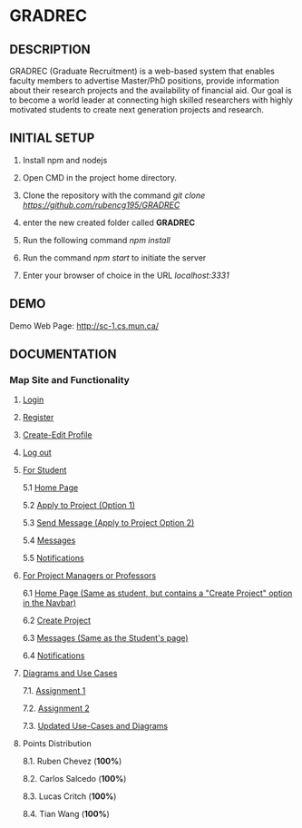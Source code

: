 # GRADREC

## DESCRIPTION

GRADREC (Graduate Recruitment) is a web-based system that enables faculty members to advertise Master/PhD positions, provide information about their research projects and the availability of financial aid.  Our goal is to become a world leader at connecting high skilled researchers with highly motivated students to create next generation projects and research.

## INITIAL SETUP

1. Install npm and nodejs

2. Open CMD in the project home directory.

3. Clone the repository with the command _git clone https://github.com/rubencg195/GRADREC_

4. enter the new created folder called **GRADREC**

5. Run the following command _npm install_

6. Run the command _npm start_ to initiate the server

7. Enter your browser of choice in the URL _localhost:3331_

## DEMO

Demo Web Page: http://sc-1.cs.mun.ca/ 

## DOCUMENTATION

### Map Site and Functionality

1. [Login](SoftwareEngineering/login.md)
2. [Register](SoftwareEngineering/register.md)
3. [Create-Edit Profile](SoftwareEngineering/profile.md)
4. [Log out](SoftwareEngineering/logout.md)
5. [For Student](https://github.com/rubencg195/GRADREC)

   5.1 [Home Page](SoftwareEngineering/studentHomePage.md)
   
   5.2 [Apply to Project (Option 1)](SoftwareEngineering/applyStudent.md)
   
   5.3 [Send Message (Apply to Project Option 2)](SoftwareEngineering/sendMessage.md)
   
   5.4 [Messages](SoftwareEngineering/messages.md)
   
   5.5 [Notifications](SoftwareEngineering/notifications.md)
   
6. [For Project Managers or Professors](https://github.com/rubencg195/GRADREC)

   6.1 [Home Page (Same as student, but contains a "Create Project" option in the Navbar)](SoftwareEngineering/studentHomePage.md)

   6.2 [Create Project](SoftwareEngineering/createProject.md)

   6.3 [Messages (Same as the Student's page)](SoftwareEngineering/messages.md)

   6.4 [Notifications](SoftwareEngineering/notifications.md)
   
7. [Diagrams and Use Cases](https://github.com/rubencg195/GRADREC)

   7.1. [Assignment 1](SoftwareEngineering/Assignment_1_Group_1.pdf)
   
   7.2. [Assignment 2](SoftwareEngineering/Assignment_2_Group1.pdf)
   
   7.3. [Updated Use-Cases and Diagrams](SoftwareEngineering/UpdatedUseCases.pdf)

8. Points Distribution

   8.1. Ruben Chevez  (**100%**)
   
   8.2. Carlos Salcedo (**100%**)

   8.3. Lucas Critch (**100%**)

   8.4. Tian Wang (**100%**)